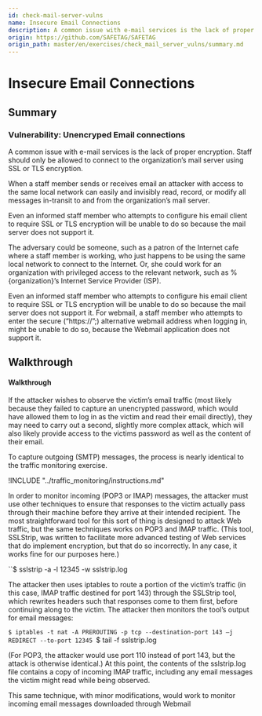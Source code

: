 ```yaml
---
id: check-mail-server-vulns
name: Insecure Email Connections
description: A common issue with e-mail services is the lack of proper encryption....
origin: https://github.com/SAFETAG/SAFETAG
origin_path: master/en/exercises/check_mail_server_vulns/summary.md
---
```

# Insecure Email Connections

## Summary

### Vulnerability: Unencryped Email connections

A common issue with e-mail services is the lack of proper encryption. Staff should only be allowed to connect to the organization’s mail server using SSL or TLS encryption. 

When a staff member sends or receives email an attacker with access to the same local network can easily and invisibly read, record, or modify all messages in-transit to and from the organization’s mail server.

Even an informed staff member who attempts to configure his email client to require SSL or TLS encryption will be unable to do so because the mail server does not support it.

The adversary could be someone, such as a patron of the Internet cafe where a staff member is working, who just happens to be using the same local network to connect to the Internet. Or, she could work for an organization with privileged access to the relevant network, such as %{organization}’s Internet Service Provider (ISP).

Even an informed staff member who attempts to configure his email client to require SSL or TLS encryption will be unable to do so because the mail server does not support it. For webmail, a staff member who attempts to enter the secure (“https://”;) alternative webmail address when logging in, might be unable to do so, because the Webmail application does not support it.




## Walkthrough

#### Walkthrough
If the attacker wishes to observe the victim’s email traffic (most likely because they failed to capture an unencrypted password, which would have allowed them to log in as the victim and read their email directly), they may need to carry out a second, slightly more complex attack, which will also likely provide access to the victims password as well as the content of their email.

To capture outgoing (SMTP) messages, the process is nearly identical to the traffic monitoring exercise.

!INCLUDE "../traffic_monitoring/instructions.md"

In order to monitor incoming (POP3 or IMAP) messages, the attacker must use other techniques to ensure that responses to the victim actually pass through their machine before they arrive at their intended recipient. The most straightforward tool for this sort of thing is designed to attack Web traffic, but the same techniques works on POP3 and IMAP traffic. (This tool, SSLStrip, was written to facilitate more advanced testing of Web services that do implement encryption, but that do so incorrectly. In any case, it works fine for our purposes here.)

``$ sslstrip -a -l 12345 -w sslstrip.log

The attacker then uses iptables to route a portion of the victim’s traffic (in this case, IMAP traffic destined for port 143) through the SSLStrip tool, which rewrites headers such that responses come to them first, before continuing along to the victim. The attacker then monitors the tool’s output for email messages:

``$ iptables -t nat -A PREROUTING -p tcp --destination-port 143 –j REDIRECT --to-port 12345
``$ tail -f sslstrip.log

(For POP3, the attacker would use port 110 instead of port 143, but the attack is otherwise identical.) At this point, the contents of the sslstrip.log file contains a copy of incoming IMAP traffic, including any email messages the victim might read while being observed.

This same technique, with minor modifications, would work to monitor incoming email messages downloaded through Webmail

